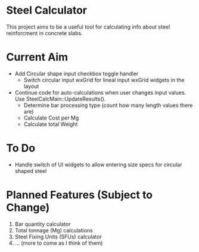 # Steel Calculator

This project aims to be a useful tool for calculating info about steel reinforcment in concrete slabs.

# Current Aim

- Add Circular shape input checkbox toggle handler
  - Switch circular input wxGrid for lineal input wxGrid widgets in the layout
- Continue code for auto-calculations when user changes input values. Use  SteelCalcMain::UpdateResults().
  - Determine bar processing type (count how many length values there are)
  - Calculate Cost per Mg
  - Calculate total Weight

# To Do

  - Handle switch of UI widgets to allow entering size specs for circular shaped steel

# Planned Features (Subject to Change)

1. Bar quantity calculator
2. Total tonnage (Mg) calculations
3. Steel Fixing Units (SFUs) calculator
4. ... (more to come as I think of them)